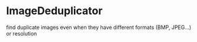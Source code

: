 # ImageDeduplicator
find duplicate images even when they have different formats (BMP, JPEG...) or resolution
